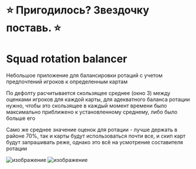 # **⭐ Пригодилось? Звездочку поставь. ⭐**

# Squad rotation balancer

Небольшое приложение для балансировки ротаций с учетом предпочтений игроков к определенным картам

По дефолту расчитывается скользящее среднее (окно 3) между оценками игроков для каждой карты, для адекватного баланса ротации нужно, чтобы это скользящее в каждый момент времени было максимально приближено к установленному среднему, либо было больше его

Само же среднее значение оценок для ротации - лучше держать в районе 70%, так и карты будут использоваться почти все, и скип карт будут запрашивать реже, однако это всё на усмотрение составителя ротации

![изображение](https://github.com/ar1ocker/Squad-rotation-balancer/assets/109543340/927b6634-ee89-4bc6-b9be-0b3aa229c2ec)
![изображение](https://github.com/ar1ocker/Squad-rotation-balancer/assets/109543340/f9f53bff-864c-4c0b-a36c-1fddbcaa8d35)
